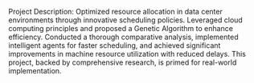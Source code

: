 Project Description:
Optimized resource allocation in data center environments through innovative scheduling policies. Leveraged cloud computing principles and proposed a Genetic Algorithm to enhance efficiency. Conducted a thorough comparative analysis, implemented intelligent agents for faster scheduling, and achieved significant improvements in machine resource utilization with reduced delays. This project, backed by comprehensive research, is primed for real-world implementation.
